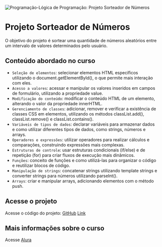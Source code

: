 ![Programação-Lógica de Programação: Projeto Sorteador de Números]()

# Projeto Sorteador de Números
O objetivo do projeto é sortear uma quantidade de números aleatórios entre um intervalo de valores determinados pelo usuário.

## Conteúdo abordado no curso
- `Seleção de elementos`: selecionar elementos HTML específicos utilizando o document.getElementById(), o que permite mais interação com eles.
- `Acesso a valores`: acessar e manipular os valores inseridos em campos de formulário, utilizando a propriedade value.
- `Modificação do conteúdo`: modificar o conteúdo HTML de um elemento, alterando o valor da propriedade innerHTML.
- `Gerenciamento de classes`: adicionar, remover e verificar a existência de classes CSS em elementos, utilizando os métodos classList.add(), classList.remove() e classList.contains().
- `Variáveis de tipos de dados`: declarar variáveis para armazenar dados e como utilizar diferentes tipos de dados, como strings, números e arrays.
- `Operadores e expressões`: utilizar operadores para realizar cálculos e comparações, construindo expressões mais complexas.
- `Estruturas de controle`: usar estruturas condicionais (if/else) e de repetição (for) para criar fluxos de execução mais dinâmicos.
- `Funções`: conceito de funções e como utilizá-las para organizar o código e reutilizar blocos de código.
- `Manipulação de strings`: concatenar strings utilizando template strings e converter strings para números utilizando parseInt().
- `Arrays`: criar e manipular arrays, adicionando elementos com o método push.

## Acesse o projeto
Acesse o código do projeto:
[GitHub](https://github.com/lillianmartins/sorteador-de-numeros)
[Link](https://sorteador-de-numeros-tawny.vercel.app/) 

## Mais informações sobre o curso
Acesse [Alura](https://www.alura.com.br/curso-online-logica-programacao-praticando-desafios)
